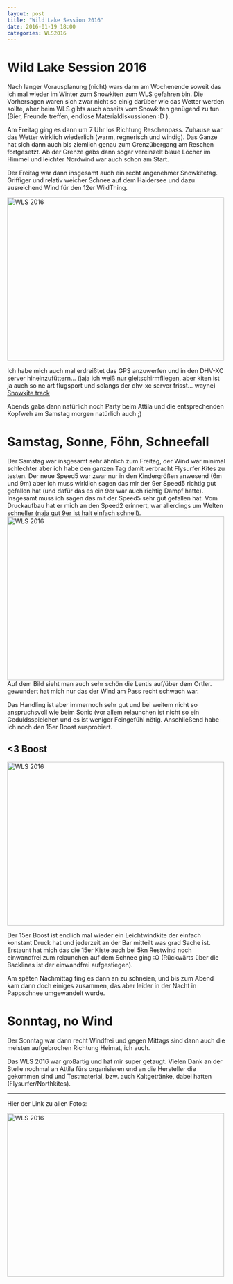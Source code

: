 ```yaml
---
layout: post
title: "Wild Lake Session 2016"
date: 2016-01-19 18:00
categories: WLS2016
---
```


# Wild Lake Session 2016

Nach langer Vorausplanung (nicht) wars dann am Wochenende soweit das ich mal wieder im Winter zum Snowkiten zum WLS gefahren bin.
Die Vorhersagen waren sich zwar nicht so einig darüber wie das Wetter werden sollte, aber beim WLS gibts auch abseits vom Snowkiten genügend zu tun (Bier, Freunde treffen, endlose Materialdiskussionen :D ).

Am Freitag ging es dann um 7 Uhr los Richtung Reschenpass. Zuhause war das Wetter wirklich wiederlich (warm, regnerisch und windig). Das Ganze hat sich dann auch bis  ziemlich genau zum Grenzübergang am Reschen fortgesetzt. Ab der Grenze gabs dann sogar vereinzelt blaue Löcher im Himmel und leichter Nordwind war auch schon am Start.

Der Freitag war dann insgesamt auch ein recht angenehmer Snowkitetag. Griffiger und relativ weicher Schnee auf dem Haidersee und dazu ausreichend Wind für den 12er WildThing. 

<a data-flickr-embed="true"  href="https://www.flickr.com/photos/133510709@N07/24562525944/in/album-72157664267368349/" title="WLS 2016"><img src="https://farm2.staticflickr.com/1493/24562525944_2cc55faa26.jpg" width="500" height="376" alt="WLS 2016"></a><script async src="//embedr.flickr.com/assets/client-code.js" charset="utf-8"></script>
<!--more-->
Ich habe mich auch mal erdreißtet das GPS anzuwerfen und in den DHV-XC server hineinzufüttern... (jaja ich weiß nur gleitschirmfliegen, aber kiten ist ja auch so ne art flugsport und solangs der dhv-xc server frisst... wayne)
<a href="http://xc.dhv.de/xc/modules/leonardo/index.php?name=leonardo&op=show_flight&flightID=707743"> Snowkite track </a>

Abends gabs dann natürlich noch Party beim Attila und die entsprechenden Kopfweh am Samstag morgen natürlich auch ;)

# Samstag, Sonne, Föhn, Schneefall

Der Samstag war insgesamt sehr ähnlich zum Freitag, der Wind war minimal schlechter aber ich habe den ganzen Tag damit verbracht Flysurfer Kites zu testen. Der neue Speed5 war zwar nur in den Kindergrößen anwesend (6m und 9m) aber ich muss wirklich sagen das mir der 9er Speed5 richtig gut gefallen hat (und dafür das es ein 9er war auch richtig Dampf hatte). Insgesamt muss ich sagen das mit der Speed5 sehr gut gefallen hat. Vom Druckaufbau hat er mich an den Speed2 erinnert, war allerdings um Welten schneller (naja gut 9er ist halt einfach schnell).
<a data-flickr-embed="true"  href="https://www.flickr.com/photos/133510709@N07/24897568510/in/album-72157664267368349/" title="WLS 2016"><img src="https://farm2.staticflickr.com/1641/24897568510_235fd50950.jpg" width="500" height="376" alt="WLS 2016"></a><script async src="//embedr.flickr.com/assets/client-code.js" charset="utf-8"></script>
Auf dem Bild sieht man auch sehr schön die Lentis auf/über dem Ortler. gewundert hat mich nur das der Wind am Pass recht schwach war.

Das Handling ist aber immernoch sehr gut und bei weitem nicht so anspruchsvoll wie beim Sonic (vor allem relaunchen ist nicht so ein Geduldsspielchen und es ist weniger Feingefühl nötig.
Anschließend habe ich noch den 15er Boost ausprobiert.

## <3 Boost

<a data-flickr-embed="true"  href="https://www.flickr.com/photos/133510709@N07/24562526094/in/album-72157664267368349/" title="WLS 2016"><img src="https://farm2.staticflickr.com/1717/24562526094_a44d55217c.jpg" width="500" height="376" alt="WLS 2016"></a><script async src="//embedr.flickr.com/assets/client-code.js" charset="utf-8"></script>

Der 15er Boost ist endlich mal wieder ein Leichtwindkite der einfach konstant Druck hat und jederzeit an der Bar mitteilt was grad Sache ist. Erstaunt hat mich das die 15er Kiste auch bei 5kn Restwind noch einwandfrei zum relaunchen auf dem Schnee ging :O (Rückwärts über die Backlines ist der einwandfrei aufgestiegen).

Am späten Nachmittag fing es dann an zu schneien, und bis zum Abend kam dann doch einiges zusammen, das aber leider in der Nacht in Pappschnee umgewandelt wurde.

# Sonntag, no Wind

Der Sonntag war dann recht Windfrei und  gegen Mittags sind dann auch die meisten aufgebrochen Richtung Heimat, ich auch.

Das WLS 2016 war großartig und hat mir super getaugt. Vielen Dank an der Stelle nochmal an Attila fürs organisieren und an die Hersteller die gekommen sind und Testmaterial, bzw. auch Kaltgetränke, dabei hatten (Flysurfer/Northkites).

---
Hier der Link zu allen Fotos:

<a data-flickr-embed="true"  href="https://www.flickr.com/photos/133510709@N07/albums/72157664267368349" title="WLS 2016"><img src="https://farm2.staticflickr.com/1493/24562525944_2cc55faa26.jpg" width="500" height="376" alt="WLS 2016"></a><script async src="//embedr.flickr.com/assets/client-code.js" charset="utf-8"></script>

